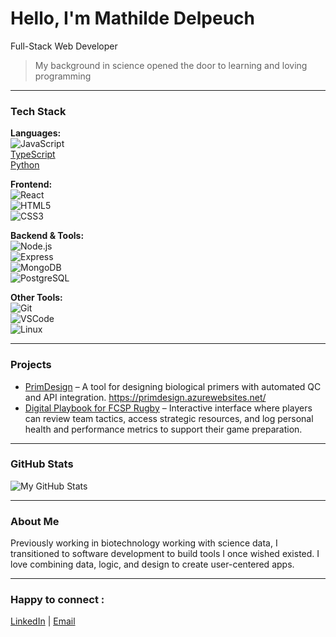 # Hello, I'm Mathilde Delpeuch

Full-Stack Web Developer

> My background in science opened the door to learning and loving programming

---

### Tech Stack

**Languages:**  
![JavaScript](https://img.shields.io/badge/-JavaScript-F7DF1E?style=flat&logo=javascript&logoColor=000)  
[TypeScript](https://img.shields.io/badge/-TypeScript-3178C6?style=flat&logo=typescript&logoColor=fff)  
[Python](https://img.shields.io/badge/-Python-3776AB?style=flat&logo=python&logoColor=fff)

**Frontend:**  
![React](https://img.shields.io/badge/-React-61DAFB?style=flat&logo=react&logoColor=000)  
![HTML5](https://img.shields.io/badge/-HTML5-E34F26?style=flat&logo=html5&logoColor=fff)  
![CSS3](https://img.shields.io/badge/-CSS3-1572B6?style=flat&logo=css3&logoColor=fff)

**Backend & Tools:**  
![Node.js](https://img.shields.io/badge/-Node.js-339933?style=flat&logo=nodedotjs&logoColor=fff)  
![Express](https://img.shields.io/badge/-Express-000?style=flat&logo=express&logoColor=fff)  
![MongoDB](https://img.shields.io/badge/-MongoDB-47A248?style=flat&logo=mongodb&logoColor=fff)  
![PostgreSQL](https://img.shields.io/badge/-PostgreSQL-4169E1?style=flat&logo=postgresql&logoColor=fff)

**Other Tools:**  
![Git](https://img.shields.io/badge/-Git-F05032?style=flat&logo=git&logoColor=fff)  
![VSCode](https://img.shields.io/badge/-VSCode-007ACC?style=flat&logo=visualstudiocode&logoColor=fff)  
![Linux](https://img.shields.io/badge/-Linux-FCC624?style=flat&logo=linux&logoColor=000)

---

### Projects

- [PrimDesign](https://github.com/matdelp/primer-designer) – A tool for designing biological primers with automated QC and API integration. https://primdesign.azurewebsites.net/
- [Digital Playbook for FCSP Rugby](https://[github.com/Wushen42/fcsp-rugby) – Interactive interface where players can review team tactics, access strategic resources, and log personal health and performance metrics to support their game preparation.

---

### GitHub Stats

![My GitHub Stats](https://github-readme-stats.vercel.app/api?username=yourusername&show_icons=true&theme=radical)

---

### About Me

Previously working in biotechnology working with science data, I transitioned to software development to build tools I once wished existed. I love combining data, logic, and design to create user-centered apps.

---

### Happy to connect :

[LinkedIn](https://www.linkedin.com/in/mathilde-delpeuch/) | [Email](mailto:mathilde.delpeuch@gmail.com)
